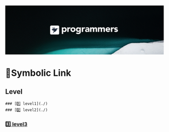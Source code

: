 [![background](./background.png)](https://programmers.co.kr/)
# :dart:Symbolic Link

## Level
    ### [1️⃣ level1](./)
    ### [2️⃣ level2](./)
### [3️⃣ level3](./)
